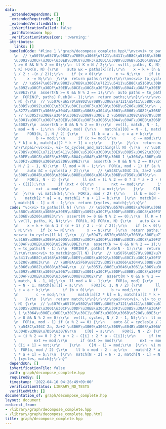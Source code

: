 ```yaml
---
data:
  _extendedDependsOn: []
  _extendedRequiredBy: []
  _extendedVerifiedWith: []
  _isVerificationFailed: false
  _pathExtension: hpp
  _verificationStatusIcon: ':warning:'
  attributes:
    links: []
  bundledCode: "#line 1 \"graph/decompose_complete.hpp\"\nvc<vi> to_paths(ll N) {\r\
    \n  // \u5076\u6570\u9802\u70B9\u306E\u7121\u5411\u5B8C\u5168\u30B0\u30E9\u30D5\
    \u3092\u30CF\u30DF\u30EB\u30C8\u30F3\u30D1\u30B9\u306B\u5206\u89E3\r\n  assert(N\
    \ >= 0 && N % 2 == 0);\r\n  ll K = N / 2;\r\n  vv(ll, paths, K, N);\r\n  FOR(k,\
    \ K) FOR(n, N) {\r\n    auto &x = paths[k][n];\r\n    x = k + (n & 1 ? (n + 1)\
    \ / 2 : -(n / 2));\r\n    if (x < 0)\r\n      x += N;\r\n    if (x >= N)\r\n \
    \     x -= N;\r\n  }\r\n  return paths;\r\n}\r\n\r\nvc<vi> to_cycles(ll N) {\r\
    \n  // \u5947\u6570\u9802\u70B9\u306E\u7121\u5411\u5B8C\u5168\u30B0\u30E9\u30D5\
    \u3092\u30CF\u30DF\u30EB\u30C8\u30C8\u30F3\u30B5\u30A4\u30AF\u30EB\u306B\u5206\
    \u89E3\r\n  assert(N >= 0 && N % 2 == 1);\r\n  auto paths = to_paths(N - 1);\r\
    \n  FORIN(P, paths) P.eb(N - 1);\r\n  return paths;\r\n}\r\n\r\nvc<vi> to_matchings(ll\
    \ N) {\r\n  // \u5076\u6570\u9802\u70B9\u306E\u7121\u5411\u5B8C\u5168\u30B0\u30E9\
    \u30D5\u3092\u30DE\u30C3\u30C1\u30F3\u30B0\u306B\u5206\u89E3\r\n  // \u8FBA\u5F69\
    \u8272\u3057\u3066\u3044\u308B\u3068\u3044\u3063\u3066\u3082\u3088\u3044\r\n \
    \ // \u3053\u306E\u3046\u3061\u3069\u306E 2 \u500B\u3092\u9078\u3093\u3067\u3082\
    \u3001\u30CF\u30DF\u30EB\u30C8\u30F3\u30B5\u30A4\u30AF\u30EB\u306B\u306A\u308B\
    \u3002\r\n  assert(N > 0 && N % 2 == 0);\r\n  vv(ll, match, N - 1, N);\r\n  ll\
    \ mod = N - 1;\r\n  FOR(a, mod) {\r\n    match[a][0] = N - 1, match[a][1] = a;\r\
    \n    FOR3(k, 1, N / 2) {\r\n      ll b = a - k, c = a + k;\r\n      if (b < 0)\r\
    \n        b += mod;\r\n      if (c >= mod)\r\n        c -= mod;\r\n      match[a][2\
    \ * k] = b, match[a][2 * k + 1] = c;\r\n    }\r\n  }\r\n  return match;\r\n}\r\
    \n\r\npair<vc<vi>, vi> to_cycles_and_matching(ll N) {\r\n  // \u5076\u6570\u9802\
    \u70B9\u306E\u7121\u5411\u5B8C\u5168\u30B0\u30E9\u30D5\u3092\u3001\u30CF\u30DF\
    \u30EB\u30C8\u30F3\u30B5\u30A4\u30AF\u30EB\u3068 1 \u3064\u306E\u30DE\u30C3\u30C1\
    \u30F3\u30B0\u306B\u5206\u89E3\r\n  assert(N > 0 && N % 2 == 0);\r\n  vv(ll, cycles,\
    \ N / 2 - 1, N);\r\n  ll mod = N - 1;\r\n  FOR(a, mod - 1) if (a % 2 == 0) {\r\
    \n    auto &C = cycles[a / 2];\r\n    // \u548C\u304C 2a, 2a+2 \u306E\u3069\u3061\
    \u3089\u304B\u306B\u306A\u308B\u3068\u304D\u306B\u7D50\u3076\r\n    C[0] = a;\r\
    \n    FOR(i, N - 2) {\r\n      ll nxt = (i % 2 == 0 ? 2 * a + 2 - C[i] : 2 * a\
    \ - C[i]);\r\n      if (nxt < 0)\r\n        nxt += mod;\r\n      if (nxt >= mod)\r\
    \n        nxt -= mod;\r\n      C[i + 1] = nxt;\r\n    }\r\n    C[N - 1] = mod;\r\
    \n  }\r\n  vi match(N);\r\n  FOR(a, mod / 2) {\r\n    ll b = mod - 2 - a;\r\n\
    \    match[2 * a] = a, match[2 * a + 1] = b;\r\n  }\r\n  match[N - 2] = N - 2,\
    \ match[N - 1] = N - 1;\r\n  return {cycles, match};\r\n}\n"
  code: "vc<vi> to_paths(ll N) {\r\n  // \u5076\u6570\u9802\u70B9\u306E\u7121\u5411\
    \u5B8C\u5168\u30B0\u30E9\u30D5\u3092\u30CF\u30DF\u30EB\u30C8\u30F3\u30D1\u30B9\
    \u306B\u5206\u89E3\r\n  assert(N >= 0 && N % 2 == 0);\r\n  ll K = N / 2;\r\n \
    \ vv(ll, paths, K, N);\r\n  FOR(k, K) FOR(n, N) {\r\n    auto &x = paths[k][n];\r\
    \n    x = k + (n & 1 ? (n + 1) / 2 : -(n / 2));\r\n    if (x < 0)\r\n      x +=\
    \ N;\r\n    if (x >= N)\r\n      x -= N;\r\n  }\r\n  return paths;\r\n}\r\n\r\n\
    vc<vi> to_cycles(ll N) {\r\n  // \u5947\u6570\u9802\u70B9\u306E\u7121\u5411\u5B8C\
    \u5168\u30B0\u30E9\u30D5\u3092\u30CF\u30DF\u30EB\u30C8\u30C8\u30F3\u30B5\u30A4\
    \u30AF\u30EB\u306B\u5206\u89E3\r\n  assert(N >= 0 && N % 2 == 1);\r\n  auto paths\
    \ = to_paths(N - 1);\r\n  FORIN(P, paths) P.eb(N - 1);\r\n  return paths;\r\n\
    }\r\n\r\nvc<vi> to_matchings(ll N) {\r\n  // \u5076\u6570\u9802\u70B9\u306E\u7121\
    \u5411\u5B8C\u5168\u30B0\u30E9\u30D5\u3092\u30DE\u30C3\u30C1\u30F3\u30B0\u306B\
    \u5206\u89E3\r\n  // \u8FBA\u5F69\u8272\u3057\u3066\u3044\u308B\u3068\u3044\u3063\
    \u3066\u3082\u3088\u3044\r\n  // \u3053\u306E\u3046\u3061\u3069\u306E 2 \u500B\
    \u3092\u9078\u3093\u3067\u3082\u3001\u30CF\u30DF\u30EB\u30C8\u30F3\u30B5\u30A4\
    \u30AF\u30EB\u306B\u306A\u308B\u3002\r\n  assert(N > 0 && N % 2 == 0);\r\n  vv(ll,\
    \ match, N - 1, N);\r\n  ll mod = N - 1;\r\n  FOR(a, mod) {\r\n    match[a][0]\
    \ = N - 1, match[a][1] = a;\r\n    FOR3(k, 1, N / 2) {\r\n      ll b = a - k,\
    \ c = a + k;\r\n      if (b < 0)\r\n        b += mod;\r\n      if (c >= mod)\r\
    \n        c -= mod;\r\n      match[a][2 * k] = b, match[a][2 * k + 1] = c;\r\n\
    \    }\r\n  }\r\n  return match;\r\n}\r\n\r\npair<vc<vi>, vi> to_cycles_and_matching(ll\
    \ N) {\r\n  // \u5076\u6570\u9802\u70B9\u306E\u7121\u5411\u5B8C\u5168\u30B0\u30E9\
    \u30D5\u3092\u3001\u30CF\u30DF\u30EB\u30C8\u30F3\u30B5\u30A4\u30AF\u30EB\u3068\
    \ 1 \u3064\u306E\u30DE\u30C3\u30C1\u30F3\u30B0\u306B\u5206\u89E3\r\n  assert(N\
    \ > 0 && N % 2 == 0);\r\n  vv(ll, cycles, N / 2 - 1, N);\r\n  ll mod = N - 1;\r\
    \n  FOR(a, mod - 1) if (a % 2 == 0) {\r\n    auto &C = cycles[a / 2];\r\n    //\
    \ \u548C\u304C 2a, 2a+2 \u306E\u3069\u3061\u3089\u304B\u306B\u306A\u308B\u3068\
    \u304D\u306B\u7D50\u3076\r\n    C[0] = a;\r\n    FOR(i, N - 2) {\r\n      ll nxt\
    \ = (i % 2 == 0 ? 2 * a + 2 - C[i] : 2 * a - C[i]);\r\n      if (nxt < 0)\r\n\
    \        nxt += mod;\r\n      if (nxt >= mod)\r\n        nxt -= mod;\r\n     \
    \ C[i + 1] = nxt;\r\n    }\r\n    C[N - 1] = mod;\r\n  }\r\n  vi match(N);\r\n\
    \  FOR(a, mod / 2) {\r\n    ll b = mod - 2 - a;\r\n    match[2 * a] = a, match[2\
    \ * a + 1] = b;\r\n  }\r\n  match[N - 2] = N - 2, match[N - 1] = N - 1;\r\n  return\
    \ {cycles, match};\r\n}"
  dependsOn: []
  isVerificationFile: false
  path: graph/decompose_complete.hpp
  requiredBy: []
  timestamp: '2022-04-16 04:26:49+09:00'
  verificationStatus: LIBRARY_NO_TESTS
  verifiedWith: []
documentation_of: graph/decompose_complete.hpp
layout: document
redirect_from:
- /library/graph/decompose_complete.hpp
- /library/graph/decompose_complete.hpp.html
title: graph/decompose_complete.hpp
---
```

